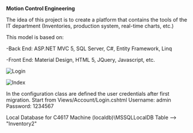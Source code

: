 **Motion Control Engineering**

The idea of ​​this project is to create a platform that contains the tools of the IT department (Inventories, production system, real-time charts, etc.)

This model is based on:

-Back End: ASP.NET MVC 5, SQL Server, C#, Entity Framework, Linq

-Front End: Material Design, HTML 5, JQuery, Javascript, etc.


![Login](MCE\MCE\Content\assets\images\Login.png)

![Index](MCE\MCE\Content\assets\images\Index.png)

In the configuration class are defined the user credentials after first migration.
Start from Views/Account/Login.cshtml
Username: admin
Password: 1234567


Local Database for C4617 Machine
(localdb)\MSSQLLocalDB
Table --> "Inventory2"
